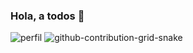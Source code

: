 ### Hola, a todos 👋
![perfil](https://github.com/FReyesft/Freyesft/assets/97996503/d7dd6eff-9bdf-4b60-8f9a-6b4bda6d48f6)
![github-contribution-grid-snake](https://raw.githubusercontent.com/freyesft/freyesft/main/)

